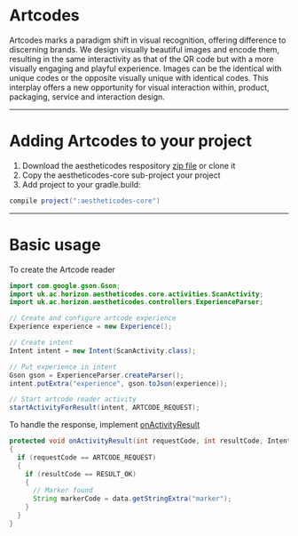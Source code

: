 Artcodes
=============

Artcodes marks a paradigm shift in visual recognition, offering difference to discerning brands. We design visually beautiful images and encode them, resulting in the same interactivity as that of the QR code but with a more visually engaging and playful experience. Images can be the identical with unique codes or the opposite visually unique with identical codes. This interplay offers a new opportunity for visual interaction within, product, packaging, service and interaction design.

------------------------------------
Adding Artcodes to your project
====================================

1. Download the aestheticodes respository [zip file](https://github.com/horizon-institute/aestheticodes-ios/archive/master.zip) or clone it
2. Copy the aestheticodes-core sub-project your project
3. Add project to your gradle.build: 
```gradle
compile project(":aestheticodes-core")
```

------------------------------------
Basic usage
====================================

To create the Artcode reader

```java
import com.google.gson.Gson;
import uk.ac.horizon.aestheticodes.core.activities.ScanActivity;
import uk.ac.horizon.aestheticodes.controllers.ExperienceParser;

// Create and configure artcode experience
Experience experience = new Experience();

// Create intent
Intent intent = new Intent(ScanActivity.class);

// Put experience in intent
Gson gson = ExperienceParser.createParser();
intent.putExtra("experience", gson.toJson(experience));

// Start artcode reader activity
startActivityForResult(intent, ARTCODE_REQUEST);
```

To handle the response, implement [onActivityResult](http://developer.android.com/reference/android/app/Activity.html)

```java
protected void onActivityResult(int requestCode, int resultCode, Intent data)
{
  if (requestCode == ARTCODE_REQUEST)
  {
    if (resultCode == RESULT_OK)
    {
      // Marker found
      String markerCode = data.getStringExtra("marker");
    }
  }
}
```

